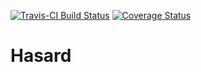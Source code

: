 [![Travis-CI Build Status](https://travis-ci.org/arendsee/hasard.svg?branch=master)](https://travis-ci.org/arendsee/hasard)
[![Coverage Status](https://img.shields.io/codecov/c/github/arendsee/hasard/master.svg)](https://codecov.io/github/arendsee/hasard?branch=master)

# Hasard
